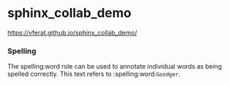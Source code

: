 # sphinx_collab_demo

https://vferat.github.io/sphinx_collab_demo/


### Spelling 

The spelling:word role can be used to annotate individual words as being spelled correctly.
This text refers to :spelling:word:`Goodger`.